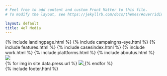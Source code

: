 ```yaml
---
# Feel free to add content and custom Front Matter to this file.
# To modify the layout, see https://jekyllrb.com/docs/themes/#overriding-theme-defaults

layout: default
title: 4e7 Media
---
```

<div id="home">
  {% include landingpage.html %}
  {% include campaingns-eye.html %}
  {% include features.html %}
  {% include casesindex.html %}
  {% include work.html %}
  {% include plattforms.html %}
  {% include aboutus.html %}
  <div id="press" class="section">
    <div class="fp-bg"></div>
    <img class="press-title" src="../img/press-title.svg">
      <div id="press-gal">
        {% for img in site.data.press.url %}
        <a class="press-link" href="{{site.cloud_host}}{{img}}">
          <img class="press-img"
            src="{{site.cloud_host}}if_w_gt_h,c_fill,h_180,w_250/if_h_gt_w,c_fill,w_120,h_180/if_h_eq_w,c_fill,w_120,h_180{{img}}">
        </a>
        {% endfor %}
      </div>
    
  </div>
  {% include footer.html %}
</div>
<script>
  $('.press-link').magnificPopup({
    type: 'image',
    gallery: {
      enabled: true
    }
    // other options
  });
</script>